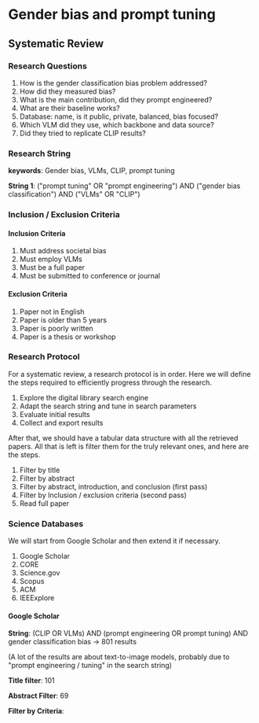 # Gender bias and prompt tuning

## Systematic Review

### Research Questions

1. How is the gender classification bias problem addressed?
2. How did they measured bias?
3. What is the main contribution, did they prompt engineered?
4. What are their baseline works?
5. Database: name, is it public, private, balanced, bias focused?
6. Which VLM did they use, which backbone and data source?
7. Did they tried to replicate CLIP results?

### Research String

**keywords**: Gender bias, VLMs, CLIP, prompt tuning

**String 1**: ("prompt tuning" OR "prompt engineering") AND ("gender bias classification") AND ("VLMs" OR "CLIP")

### Inclusion / Exclusion Criteria

 #### Inclusion Criteria

1. Must address societal bias
2. Must employ VLMs
3. Must be a full paper
4. Must be submitted to conference or journal

#### Exclusion Criteria

1. Paper not in English
2. Paper is older than 5 years
3. Paper is poorly written
4. Paper is a thesis or workshop

### Research Protocol

For a systematic review, a research protocol is in order. Here we will define the steps required to efficiently progress through the research.

1. Explore the digital library search engine
2. Adapt the search string and tune in search parameters
3. Evaluate initial results
4. Collect and export results

After that, we should have a tabular data structure with all the retrieved papers. All that is left is filter them for the truly relevant ones, and here are the steps.

1. Filter by title
2. Filter by abstract
3. Filter by abstract, introduction,  and conclusion (first pass)
4. Filter by Inclusion / exclusion criteria (second pass)
5. Read full paper

### Science Databases

We will start from Google Scholar and then extend it if necessary.

1. Google Scholar
2. CORE
3. Science.gov
4. Scopus
5. ACM
6. IEEExplore

#### Google Scholar

**String**: (CLIP OR VLMs) AND (prompt engineering OR prompt tuning) AND gender classification bias -> 801 results

(A lot of the results are about text-to-image models, probably due to "prompt engineering / tuning" in the search string)

**Title filter**: 101

**Abstract Filter**: 69

**Filter by Criteria**: 